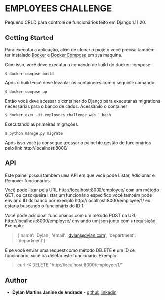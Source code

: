# EMPLOYEES CHALLENGE

Pequeno CRUD para controle de funcionários feito em Django 1.11.20.

## Getting Started

Para executar a aplicação, além de clonar o projeto você precisa também ter instalado [Docker](https://www.docker.com/) e [Docker Compose](https://docs.docker.com/compose/) em sua maquina.

Com isso, você deve executar o comando de build do docker-compose
```
$ docker-compose build
```

Após o build você deve levantar os containeres com o seguinte comando
```
$ docker-compose up
```

Então você deve acessar o container do Django para executar as migrations necessárias para o banco de dados.
Acessando o container
```
$ docker exec -it employees_challenge_web_1 bash
```
Executando as primeiras migrações
```
$ python manage.py migrate
```

Após isso você ja consegue acessar o painel de gestão de funcionários pelo link http://localhost:8000/

## API

Este painel possui também uma API em que você pode Listar, Adicionar e Remover funcionários.

Você pode listar pela URL http://localhost:8000/employee/ com um método GET, ou caso queira listar um funcionário especifico você também pode enviar o ID do banco por exemplo http://localhost:8000/employee/1/ eu estaria buscando o funcionário do ID 1.

Você pode adicionar funcionários com um método POST na URL http://localhost:8000/employee/ enviando um json junto com a requisição.
Exemplo:
> {'name': 'Dylan', 'email': 'dylan@dylan.com', 'department': 'department'}

E se você enviar uma request como método DELETE e um ID de funcionário, você irá deletar este funcionário.
Exemplo:
> curl -X DELETE "http://localhost:8000/employee/1/"

## Author

* **Dylan Martins Janine de Andrade** - [github](https://github.com/dylanmartins) [linkedin](https://www.linkedin.com/in/dylan-m-j-andrade/)



